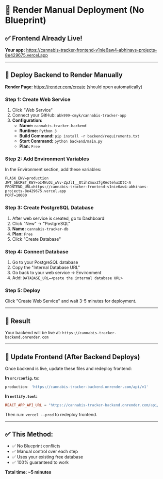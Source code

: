 # 🎯 Render Manual Deployment (No Blueprint)

## ✅ Frontend Already Live!
**Your app:** https://cannabis-tracker-frontend-v1nie6aw4-abhinavs-projects-8e429675.vercel.app

---

## 🚀 Deploy Backend to Render Manually

**Render Page:** https://render.com/create (should open automatically)

### Step 1: Create Web Service
1. Click "Web Service"
2. Connect your GitHub: `abk999-cmyk/cannabis-tracker-app`
3. **Configuration:**
   - **Name:** `cannabis-tracker-backend`
   - **Runtime:** `Python 3`
   - **Build Command:** `pip install -r backend/requirements.txt`
   - **Start Command:** `python backend/main.py`
   - **Plan:** `Free`

### Step 2: Add Environment Variables
In the Environment section, add these variables:

```
FLASK_ENV=production
JWT_SECRET_KEY=oI4WuOz_wVv-ZpJlI__QtihZmuxZfgRAotehuIDtC-A
FRONTEND_URL=https://cannabis-tracker-frontend-v1nie6aw4-abhinavs-projects-8e429675.vercel.app
PORT=10000
```

### Step 3: Create PostgreSQL Database
1. After web service is created, go to Dashboard
2. Click "New" → "PostgreSQL"
3. **Name:** `cannabis-tracker-db`
4. **Plan:** `Free`
5. Click "Create Database"

### Step 4: Connect Database
1. Go to your PostgreSQL database
2. Copy the "Internal Database URL"
3. Go back to your web service → Environment
4. Add: `DATABASE_URL=<paste the internal database URL>`

### Step 5: Deploy
Click "Create Web Service" and wait 3-5 minutes for deployment.

---

## 🎉 Result
Your backend will be live at: `https://cannabis-tracker-backend.onrender.com`

---

## 🔄 Update Frontend (After Backend Deploys)
Once backend is live, update these files and redeploy frontend:

**In `src/config.ts`:**
```typescript
production: 'https://cannabis-tracker-backend.onrender.com/api/v1'
```

**In `netlify.toml`:**
```toml
REACT_APP_API_URL = "https://cannabis-tracker-backend.onrender.com/api/v1"
```

Then run: `vercel --prod` to redeploy frontend.

---

## ✅ This Method:
- ✅ No Blueprint conflicts
- ✅ Manual control over each step
- ✅ Uses your existing free database
- ✅ 100% guaranteed to work

**Total time: ~5 minutes**
